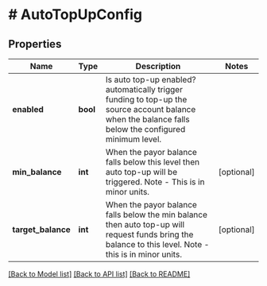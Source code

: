 # # AutoTopUpConfig

## Properties

Name | Type | Description | Notes
------------ | ------------- | ------------- | -------------
**enabled** | **bool** | Is auto top-up enabled? automatically trigger funding to top-up the source account balance when the balance falls below the configured minimum level. | 
**min_balance** | **int** | When the payor balance falls below this level then auto top-up will be triggered. Note - This is in minor units. | [optional] 
**target_balance** | **int** | When the payor balance falls below the min balance then auto top-up will request funds bring the balance to this level. Note - this is in minor units. | [optional] 

[[Back to Model list]](../../README.md#documentation-for-models) [[Back to API list]](../../README.md#documentation-for-api-endpoints) [[Back to README]](../../README.md)


